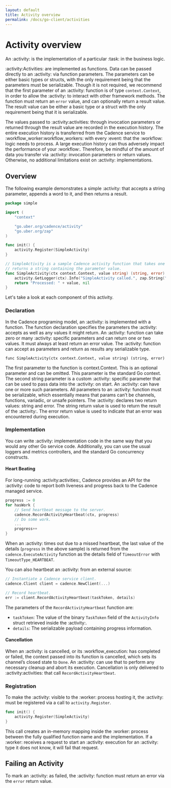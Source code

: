 ```yaml
---
layout: default
title: Activity overview
permalink: /docs/go-client/activities
---
```


# Activity overview

An :activity: is the implementation of a particular :task: in the business logic.

:activity:Activities: are implemented as functions. Data can be passed directly to an :activity: via function
parameters. The parameters can be either basic types or structs, with the only requirement being that
the parameters must be serializable. Though it is not required, we recommend that the first parameter
of an :activity: function is of type `context.Context`, in order to allow the :activity: to interact with
other framework methods. The function must return an `error` value, and can optionally return a result
value. The result value can be either a basic type or a struct with the only requirement being that
it is serializable.

The values passed to :activity:activities: through invocation parameters or returned through the result value
are recorded in the execution history. The entire execution history is transferred from the Cadence
service to :workflow_worker:workflow_workers: with every :event: that the :workflow: logic needs to process. A large execution
history can thus adversely impact the performance of your :workflow:. Therefore, be mindful of the amount
of data you transfer via :activity: invocation parameters or return values. Otherwise, no additional
limitations exist on :activity: implementations.

## Overview

The following example demonstrates a simple :activity: that accepts a string parameter, appends a word
to it, and then returns a result.

```go
package simple

import (
    "context"

    "go.uber.org/cadence/activity"
    "go.uber.org/zap"
)

func init() {
    activity.Register(SimpleActivity)
}

// SimpleActivity is a sample Cadence activity function that takes one parameter and
// returns a string containing the parameter value.
func SimpleActivity(ctx context.Context, value string) (string, error) {
    activity.GetLogger(ctx).Info("SimpleActivity called.", zap.String("Value", value))
    return "Processed: " + value, nil
}
```
Let's take a look at each component of this activity.

### Declaration

In the Cadence programing model, an :activity: is implemented with a function. The function declaration specifies the parameters the :activity: accepts as well as any values it might return. An :activity: function can take zero or many :activity: specific parameters and can return one or two values. It must always at least return an error value. The :activity: function can accept as parameters and return as results any serializable type.

`func SimpleActivity(ctx context.Context, value string) (string, error)`

The first parameter to the function is context.Context. This is an optional parameter and can be omitted. This parameter is the standard Go context.
The second string parameter is a custom :activity: specific parameter that can be used to pass data into the :activity: on start. An :activity: can have one or more such parameters. All parameters to an :activity: function must be serializable, which essentially means that params can’t be channels, functions, variadic, or unsafe pointers.
The :activity: declares two return values: string and error. The string return value is used to return the result of the :activity:. The error return value is used to indicate that an error was encountered during execution.

### Implementation

You can write :activity: implementation code in the same way that you would any other Go service code.
Additionally, you can use the usual loggers and metrics controllers, and the standard Go concurrency
constructs.

#### Heart Beating

For long-running :activity:activities:, Cadence provides an API for the :activity: code to report both liveness and
progress back to the Cadence managed service.

```go
progress := 0
for hasWork {
    // Send heartbeat message to the server.
    cadence.RecordActivityHeartbeat(ctx, progress)
    // Do some work.
    ...
    progress++
}
```
When an :activity: times out due to a missed heartbeat, the last value of the details (`progress` in the
above sample) is returned from the `cadence.ExecuteActivity` function as the details field of `TimeoutError`
with `TimeoutType_HEARTBEAT`.

You can also heartbeat an :activity: from an external source:

```go
// Instantiate a Cadence service client.
cadence.Client client = cadence.NewClient(...)

// Record heartbeat.
err := client.RecordActivityHeartbeat(taskToken, details)
```
The parameters of the `RecordActivityHeartbeat` function are:

* `taskToken`: The value of the binary `TaskToken` field of the `ActivityInfo` struct retrieved inside
the :activity:.
* `details`: The serializable payload containing progress information.

#### Cancellation

When an :activity: is cancelled, or its :workflow_execution: has completed or failed, the context passed
into its function is cancelled, which sets its channel’s closed state to `Done`. An :activity: can use that
to perform any necessary cleanup and abort its execution. Cancellation is only delivered to :activity:activities:
that call `RecordActivityHeartbeat`.

### Registration

To make the :activity: visible to the :worker: process hosting it, the :activity: must be registered via a
call to `activity.Register`.

```go
func init() {
    activity.Register(SimpleActivity)
}
```
This call creates an in-memory mapping inside the :worker: process between the fully qualified function
name and the implementation. If a :worker: receives a request to start an :activity: execution for an
:activity: type it does not know, it will fail that request.

## Failing an Activity

To mark an :activity: as failed, the :activity: function must return an error via the `error` return value.
